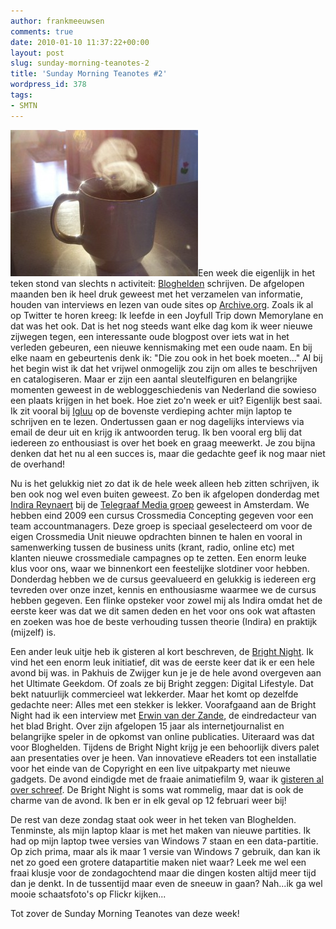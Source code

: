 ```yaml
---
author: frankmeeuwsen
comments: true
date: 2010-01-10 11:37:22+00:00
layout: post
slug: sunday-morning-teanotes-2
title: 'Sunday Morning Teanotes #2'
wordpress_id: 378
tags:
- SMTN
---
```


![](../images/uploadimages/3327478926_88a2bf522a_b-300x234.jpg)Een week die eigenlijk in het teken stond van slechts n activiteit: [Bloghelden](http://www.bloghelden.nl) schrijven. De afgelopen maanden ben ik heel druk geweest met het verzamelen van informatie, houden van interviews en lezen van oude sites op [Archive.org](http://web.Archive.org). Zoals ik al op Twitter te horen kreeg: Ik leefde in een Joyfull Trip down Memorylane en dat was het ook. Dat is het nog steeds want elke dag kom ik weer nieuwe zijwegen tegen, een interessante oude blogpost over iets wat in het verleden gebeuren, een nieuwe kennismaking met een oude naam. En bij elke naam en gebeurtenis denk ik: "Die zou ook in het boek moeten..." Al bij het begin wist ik dat het vrijwel onmogelijk zou zijn om alles te beschrijven en catalogiseren. Maar er zijn een aantal sleutelfiguren en belangrijke momenten geweest in de webloggeschiedenis van Nederland die sowieso een plaats krijgen in het boek.
Hoe ziet zo'n week er uit? Eigenlijk best saai. Ik zit vooral bij [Igluu](http://www.igluu.nl) op de bovenste verdieping achter mijn laptop te schrijven en te lezen. Ondertussen gaan er nog dagelijks interviews via email de deur uit en krijg ik antwoorden terug. Ik ben vooral erg blij dat iedereen zo enthousiast is over het boek en graag meewerkt. Je zou bijna denken dat het nu al een succes is, maar die gedachte geef ik nog maar niet de overhand!

Nu is het gelukkig niet zo dat ik de hele week alleen heb zitten schrijven, ik ben ook nog wel even buiten geweest. Zo ben ik afgelopen donderdag met [Indira Reynaert](http://www.existenz.nl) bij de [Telegraaf Media groep](http://www.tmg.nl) geweest in Amsterdam. We hebben eind 2009 een cursus Crossmedia Concepting gegeven voor een team accountmanagers. Deze groep is speciaal geselecteerd om voor de eigen Crossmedia Unit nieuwe opdrachten binnen te halen en vooral in samenwerking tussen de business units (krant, radio, online etc) met klanten nieuwe crossmediale campagnes op te zetten. Een enorm leuke klus voor ons, waar we binnenkort een feestelijke slotdiner voor hebben. Donderdag hebben we de cursus geevalueerd en gelukkig is iedereen erg tevreden over onze inzet, kennis en enthousiasme waarmee we de cursus hebben gegeven. Een flinke opsteker voor zowel mij als Indira omdat het de eerste keer was dat we dit samen deden en het voor ons ook wat aftasten en zoeken was hoe de beste verhouding tussen theorie (Indira) en praktijk (mijzelf) is.

Een ander leuk uitje heb ik gisteren al kort beschreven, de [Bright Night](http://www.bright.nl/brightnight). Ik vind het een enorm leuk initiatief, dit was de eerste keer dat ik er een hele avond bij was. in Pakhuis de Zwijger kun je je de hele avond overgeven aan het Ultimate Geekdom. Of zoals ze bij Bright zeggen: Digital Lifestyle. Dat bekt natuurlijk commercieel wat lekkerder. Maar het komt op dezelfde gedachte neer: Alles met een stekker is lekker. Voorafgaand aan de Bright Night had ik een interview met [Erwin van der Zande](http://twitter.com/evdz), de eindredacteur van het blad Bright. Over zijn afgelopen 15 jaar als internetjournalist en belangrijke speler in de opkomst van online publicaties. Uiteraard was dat voor Bloghelden. Tijdens de Bright Night krijg je een behoorlijk divers palet aan presentaties over je heen. Van innovatieve eReaders tot een installatie voor het einde van de Copyright en een live uitpakparty met nieuwe gadgets.
De avond eindigde met de fraaie animatiefilm 9, waar ik [gisteren al over schreef](/9-een-fraaie-animatie/). De Bright Night is soms wat rommelig, maar dat is ook de charme van de avond. Ik ben er in elk geval op 12 februari weer bij!

De rest van deze zondag staat ook weer in het teken van Bloghelden. Tenminste, als mijn laptop klaar is met het maken van nieuwe partities. Ik had op mijn laptop twee versies van Windows 7 staan en een data-partitie. Op zich prima, maar als ik maar 1 versie van Windows 7 gebruik, dan kan ik net zo goed een grotere datapartitie maken niet waar? Leek me wel een fraai klusje voor de zondagochtend maar die dingen kosten altijd meer tijd dan je denkt. In de tussentijd maar even de sneeuw in gaan? Nah...ik ga wel mooie schaatsfoto's op Flickr kijken...



Tot zover de Sunday Morning Teanotes van deze week!
